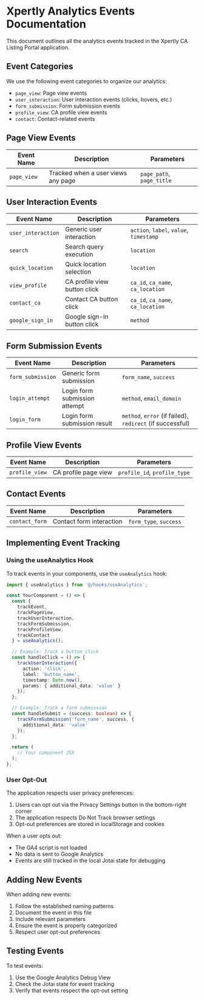# Xpertly Analytics Events Documentation

This document outlines all the analytics events tracked in the Xpertly CA Listing Portal application.

## Event Categories

We use the following event categories to organize our analytics:

- `page_view`: Page view events
- `user_interaction`: User interaction events (clicks, hovers, etc.)
- `form_submission`: Form submission events
- `profile_view`: CA profile view events
- `contact`: Contact-related events

## Page View Events

| Event Name  | Description                        | Parameters                |
| ----------- | ---------------------------------- | ------------------------- |
| `page_view` | Tracked when a user views any page | `page_path`, `page_title` |

## User Interaction Events

| Event Name         | Description                  | Parameters                              |
| ------------------ | ---------------------------- | --------------------------------------- |
| `user_interaction` | Generic user interaction     | `action`, `label`, `value`, `timestamp` |
| `search`           | Search query execution       | `location`                              |
| `quick_location`   | Quick location selection     | `location`                              |
| `view_profile`     | CA profile view button click | `ca_id`, `ca_name`, `ca_location`       |
| `contact_ca`       | Contact CA button click      | `ca_id`, `ca_name`, `ca_location`       |
| `google_sign_in`   | Google sign-in button click  | `method`                                |

## Form Submission Events

| Event Name        | Description                   | Parameters                                                |
| ----------------- | ----------------------------- | --------------------------------------------------------- |
| `form_submission` | Generic form submission       | `form_name`, `success`                                    |
| `login_attempt`   | Login form submission attempt | `method`, `email_domain`                                  |
| `login_form`      | Login form submission result  | `method`, `error` (if failed), `redirect` (if successful) |

## Profile View Events

| Event Name     | Description          | Parameters                   |
| -------------- | -------------------- | ---------------------------- |
| `profile_view` | CA profile page view | `profile_id`, `profile_type` |

## Contact Events

| Event Name     | Description              | Parameters             |
| -------------- | ------------------------ | ---------------------- |
| `contact_form` | Contact form interaction | `form_type`, `success` |

## Implementing Event Tracking

### Using the useAnalytics Hook

To track events in your components, use the `useAnalytics` hook:

```typescript
import { useAnalytics } from '@/hooks/useAnalytics';

const YourComponent = () => {
  const {
    trackEvent,
    trackPageView,
    trackUserInteraction,
    trackFormSubmission,
    trackProfileView,
    trackContact
  } = useAnalytics();

  // Example: Track a button click
  const handleClick = () => {
    trackUserInteraction({
      action: 'click',
      label: 'button_name',
      timestamp: Date.now(),
      params: { additional_data: 'value' }
    });
  };

  // Example: Track a form submission
  const handleSubmit = (success: boolean) => {
    trackFormSubmission('form_name', success, {
      additional_data: 'value'
    });
  };

  return (
    // Your component JSX
  );
};
```

### User Opt-Out

The application respects user privacy preferences:

1. Users can opt out via the Privacy Settings button in the bottom-right corner
2. The application respects Do Not Track browser settings
3. Opt-out preferences are stored in localStorage and cookies

When a user opts out:

- The GA4 script is not loaded
- No data is sent to Google Analytics
- Events are still tracked in the local Jotai state for debugging

## Adding New Events

When adding new events:

1. Follow the established naming patterns
2. Document the event in this file
3. Include relevant parameters
4. Ensure the event is properly categorized
5. Respect user opt-out preferences

## Testing Events

To test events:

1. Use the Google Analytics Debug View
2. Check the Jotai state for event tracking
3. Verify that events respect the opt-out setting
